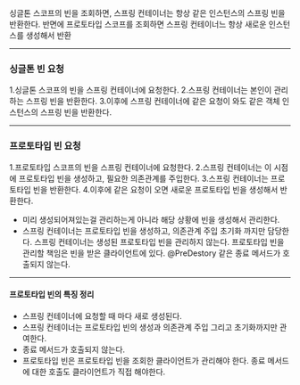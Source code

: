 싱글톤 스코프의 빈을 조회하면, 스프링 컨테이너는 항상 같은 인스턴스의 스프링 빈을 반환한다. 반면에 프로토타입 스코프를 조회하면 스프링 컨테이너느 항상 새로운 인스턴스를 생성해서 반환

---

### 싱글톤 빈 요청 

1.싱글톤 스코프의 빈을 스프링 컨테이너에 요청한다.
2.스프링 컨테이너는 본인이 관리하는 스프링 빈을 반환한다.
3.이후에 스프링 컨테이너에 같은 요청이 와도 같은 객체 인스턴스의 스프링 빈을 반환한다.

---

### 프로토타입 빈 요청

1.프로토타입 스코프의 빈을 스프링 컨테이너에 요청한다.
2.스프링 컨테이너는 이 시점에 프로토타입 빈을 생성하고, 필요한 의존관계를 주입한다.
3.스프링 컨테이너는 프로토타입 빈을 반환한다.
4.이후에 같은 요청이 오면 새로운 프로토타입 빈을 생성해서 반환한다.

- 미리 생성되어져있는걸 관리하는게 아니라 해당 상황에 빈을 생성해서 관리한다.
- 스프링 컨테이너는 프로토타입 빈을 생성하고, 의존관계 주입 초기화 까지만 담당한다. 스프링 컨테이너는 생성된 프로토타입 빈을 관리하지 않는다. 프로토타입 빈을 관리할 책임은 빈을 받은 클라이언트에 있다. @PreDestory 같은 종료 메서드가 호출되지 않는다.

---

#### 프로토타입 빈의 특징 정리
- 스프링 컨테이너에 요청할 때 마다 새로 생성된다.
- 스프링 컨테이너는 프로토타입 빈의 생성과 의존관계 주입 그리고 초기화까지만 관여한다.
- 종료 메서드가 호출되지 않는다.
- 프로토타입 빈은 프로토타입 빈을 조회한 클라이언트가 관리해야 한다.  종료 메서드에 대한 호출도 클라이언트가 직접 해야한다.
